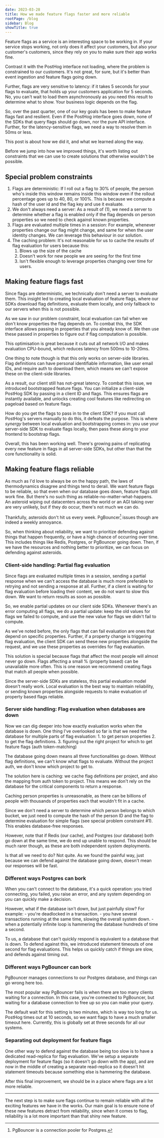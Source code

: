 ```yaml
---
date: 2023-03-28
title: How we made feature flags faster and more reliable
rootPage: /blog
sidebar: Blog
showTitle: true
---
```


Feature flags as a service is an interesting space to be working in. If your service stops working, not only does it affect your customers, but also your customer's customers, since they rely on you to make sure their app works fine.

Contrast it with the PostHog interface not loading, where the problem is constrained to our customers. It's not great, for sure, but it's better than event ingestion and feature flags going down.

Further, flags are very sensitive to latency: if it takes 5 seconds for your flags to evaluate, that holds up your customers application for 5 seconds. No, you can't wait to load them asynchronously as you need this result to determine what to show. Your business logic depends on the flag.

So, over the past quarter, one of our key goals has been to make feature flags fast and resilient. Even if the PostHog interface goes down, none of the SDKs that query flags should go down, nor the pure API interface. Further, for the latency-sensitive flags, we need a way to resolve them in 50ms or less.

This post is about how we did it, and what we learned along the way.

Before we jump into how we improved things, it's worth listing out constraints that we can use to create solutions that otherwise wouldn't be possible.

## Special problem constraints

1. Flags are deterministic: If I roll out a flag to 30% of people, the person who's inside this window remains inside this window even if the rollout percentage goes up to 40, 80, or 100%. This is because we compute a hash of the user id and the flag key and use it evaluate.
2. We don't always need a server: As a result of (1), we need a server to determine whether a flag is enabled only if the flag depends on person properties so we need to check against known properties.
3. Flags are evaluated multiple times in a session: For example, whenever properties change our flag might change, and same for when the user identity changes. We can leverage this behaviour in our solution.
4. The caching problem: It's not reasonable for us to cache the _results_ of flag evaluation for users because this:
    1. Blows up the size of the cache
    2. Doesn't work for new people we are seeing for the first time
    3. Isn't flexible enough to leverage properties changing over time for users.


## Making feature flags fast

Since flags are deterministic, we technically don't need a server to evaluate them. This insight led to creating local evaluation of feature flags, where our SDKs download flag definitions, evaluate them locally, and only fallback to our servers when this is not possible.

As we saw in our problem constraint, local evaluation can fail when we don't know properties the flag depends on. To combat this, the SDK interface allows passing in properties that you already know of. We then use these passed in properties to figure out if flag computation is possible.

This optimisation is great because it cuts out all network I/O and makes evaluation CPU-bound, which reduces latency from 500ms to 10-20ms.

One thing to note though is that this only works on server-side libraries. Flag definitions can have personal identifiable information, like user email IDs, and require auth to download them, which means we can't expose these on the client-side libraries.

As a result, our client still has not-great latency. To combat this issue, we introduced bootstrapped feature flags. You can initialize a client-side PostHog SDK by passing in a client ID and flags. This ensures flags are instantly available, and unlocks creating cool features like redirecting on pageload based on feature flags.

How do you get the flags to pass in to the client SDK? If you must call PostHog's servers manually to do this, it defeats the purpose. This is where _synergy_ between local evaluation and bootstrapping comes in: you use your server-side SDK to evaluate flags locally, then pass these along to your frontend to bootstrap flags.

Overall, this has been working well. There's growing pains of replicating every new feature in flags in all server-side SDKs, but other than that the core functionality is solid.

## Making feature flags reliable

As much as I'd love to always be on the happy path, the laws of thermodynamics disagree and things tend to derail. We want feature flags to be reliable, so that even when our database goes down, feature flags still work fine. But there's no such thing as reliable-no-matter-what-happens. An asteroid wiping out datacenters across the world or an AGI taking over are very unlikely, but if they do occur, there's not much we can do.

Thankfully, asteroids don't hit us every week. PgBouncer[^1] issues though are indeed a weekly annoyance.

[^1]: PgBouncer is a connection pooler for Postgres.

So, when thinking about reliability, we want to prioritize defending against things that happen frequently, or have a high chance of occurring over time. This includes things like Redis, Postgres, or PgBouncer going down. Then, if we have the resources and nothing better to prioritize, we can focus on defending against asteroids.


### Client-side handling: Partial flag evaluation

Since flags are evaluated multiple times in a session, sending a partial response when we can't access the database is much more preferable to retrying and not sending a response at all. Further, if a client is waiting for flag evaluation before loading their content, we do not want to slow this down. We want to return results as soon as possible.

So, we enable partial updates on our client side SDKs. Whenever there's an error computing all flags, we do a partial update: keep the old values for flags we failed to compute, and use the new value for flags we didn't fail to compute.

As we've noted before, the only flags that can fail evaluation are ones that depend on specific properties. Further, if a property change is triggering flag evaluation, the client SDK can send these new properties alongside the request, and we use these properties as overrides for flag evaluation.

This solution is special because flags that affect the most people will almost never go down. Flags affecting a small % (property based) can be unavailable more often. This is one reason we recommend creating flags that match all people when possible.

Since the server-side SDKs are stateless, this partial evaluation model doesn't really work. Local evaluation is the best way to maintain reliability, or sending known properties alongside requests to make evaluation of property based flags reliable.


### Server side handling: Flag evaluation when databases are down

Now we can dig deeper into how exactly evaluation works when the database is down. One thing I've overlooked so far is that we need the database for multiple parts of flag evaluation:
	1. to get person properties
	2. to get the flag definitions.
	3. figuring out the right project for which to get feature flags (auth token-matching)

The database going down means all three functionalities go down. Without flag definitions, we can't know what flags to evaluate. Without the project auth, we don't know which project to get to.

The solution here is caching: we cache flag definitions per project, and also the mapping from auth token to project. This means we don't rely on the database for the critical components to return a response.

Caching person properties is unreasonable, as there can be billions of people with thousands of properties each that wouldn't fit in a cache. 

Since we don't need a server to determine which person belongs to which bucket, we just need to compute the hash of the person ID and the flag to determine evaluation for simple flags (see special problem constraint #1). This enables database-free responses.

However, note that if Redis (our cache), and Postgres (our database) both go down at the same time, we do end up unable to respond. This should be much rarer though, as these are both independent system deployments.

Is that all we need to do? Not quite. As we found the painful way, just because we can defend against the database going down, doesn't mean our responses will be fast.

### Different ways Postgres can bork

When you can't connect to the database, it's a quick operation: you tried connecting, you failed, you raise an error, and any system depending on you can quickly make a decision.

However, what if the database isn't down, but just painfully slow? For example:
	- you're deadlocked in a transaction.
	- you have several transactions running at the same time, slowing the overall system down.
	- when a potentially infinite loop is hammering the database hundreds of time a second.
  
To us, a database that can't quickly respond is equivalent to a database that is down. To defend against this, we introduced statement timeouts of one second for flag evaluations. This helps us quickly catch if things are slow, and defends against timing out.

### Different ways PgBouncer can bork

PgBouncer manages connections to our Postgres database, and things can go wrong here too.

The most popular way PgBouncer fails is when there are too many clients waiting for a connection. In this case, you're connected to PgBouncer, but waiting for a database connection to free up so you can make your query.

The default wait for this setting is two minutes, which is way too long for us. PostHog times out at 10 seconds, so we want flags to have a much smaller timeout here. Currently, this is globally set at three seconds for all our systems.


### Separating out deployment for feature flags

One other way to defend against the database being too slow is to have a dedicated read-replica for flag evaluation. We've setup a separate deployment for feature flags (so it doesn't go down with the app), and are now in the middle of creating a separate read-replica so it doesn't hit statement timeouts because something else is hammering the database.

After this final improvement, we should be in a place where flags are a lot more reliable.

---


The next step is to make sure flags continue to remain reliable with all the exciting features we have in the works. Our main goal is to ensure none of these new features detract from reliability, since when it comes to flag, reliability is a lot more important than that shiny new feature.







